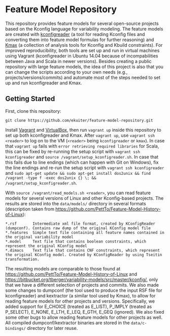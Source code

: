 # Feature Model Repository

This repository provides feature models for several open-source projects based on the Kconfig language for variability modeling.
The feature models are created with [kconfigreader](https://github.com/ckaestne/kconfigreader) (a tool for reading Kconfig files and converting them into feature model formulas for further reasoning) and [Kmax](https://github.com/paulgazz/kmax) (a collection of analysis tools for Kconfig and Kbuild constraints).
For improved reproducibility, both tools are set up and run in virtual machines using Vagrant (kconfigreader in Ubuntu 14.04 because of incompabilities between Java and Scala in newer versions).
Besides creating a public repository with large feature models, the idea of this project is also that you can change the scripts according to your own needs (e.g., projects/versions/commits) and automate most of the steps needed to set up and run kconfigreader and Kmax.

## Getting Started

First, clone this repository:

```
git clone https://github.com/ekuiter/feature-model-repository.git
```

Install [Vagrant](https://www.vagrantup.com/) and [VirtualBox](https://www.virtualbox.org/), then run `vagrant up` inside this repository to set up both kconfigreader and Kmax.
After `vagrant up`, use `vagrant ssh <reader>` to log on to the VM (`<reader>` being `kconfigreader` or `kmax`).
In case that `vagrant up` fails with `error retrieving required libraries` for Scala, this can be fixed by re-running the setup script with `vagrant ssh kconfigreader` and `source /vagrant/setup_kconfigreader.sh`.
In case that this fails due to line endings (which can happen with Git on Windows), fix the line endings and re-run the setup script with `vagrant ssh kconfigreader` and `sudo apt-get update && sudo apt-get install dos2unix && find /vagrant -type f -exec dos2unix {} \; && /vagrant/setup_kconfigreader.sh`.

With `source /vagrant/read_models.sh <reader>`, you can read feature models for several versions of Linux and other Kconfig-based projects.
The results are stored into the `data/models/` directory in several formats (description taken from https://github.com/PettTo/Feature-Model-History-of-Linux):

```
*.rsf       Intermediate xml file format, created by KConfigReader (dumpconf). Contains raw dump of the original KConfig model file
*.features  Simple text file containing all feature names contained in the original variability model
*.model     Text file that contains boolean constraints, which represent the original KConfig model
*.dimacs    Text file that contains CNF constraints, which represent the original KConfig model. Created by KConfigReader by using Tseitin transformation.
 ```

The resulting models are comparable to those found at https://github.com/PettTo/Feature-Model-History-of-Linux and https://bitbucket.org/tberger/variability-models/src/master/kconfig/, only that we have a different selection of projects and commits.
We also made some changes to dumpconf (the tool used to produce the input RSF file for kconfigreader) and kextractor (a similar tool used by Kmax), to allow for reading feature models for other projects and versions.
Specifically, we added support for E_CHOICE (treated as E_LIST), P_IMPLY (treated as P_SELECT), E_NONE, E_LTH, E_LEQ, E_GTH, E_GEQ (ignored).
We also fixed some other bugs to allow reading feature models for other projects as well.
All compiled dumpconf/kextractor binaries are stored in the `data/c-bindings/` directory for later reuse.